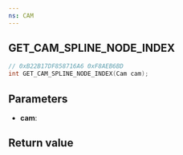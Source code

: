 ```yaml
---
ns: CAM
---
```

## GET_CAM_SPLINE_NODE_INDEX

```c
// 0xB22B17DF858716A6 0xF8AEB6BD
int GET_CAM_SPLINE_NODE_INDEX(Cam cam);
```

## Parameters
* **cam**: 

## Return value
